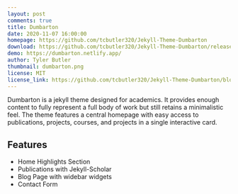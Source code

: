 ```yaml
---
layout: post
comments: true
title: Dumbarton
date: 2020-11-07 16:00:00
homepage: https://github.com/tcbutler320/Jekyll-Theme-Dumbarton
download: https://github.com/tcbutler320/Jekyll-Theme-Dumbarton/releases/latest
demo: https://dumbarton.netlify.app/
author: Tyler Butler
thumbnail: dumbarton.png
license: MIT
license_link: https://github.com/tcbutler320/Jekyll-Theme-Dumbarton/blob/master/LICENSE.txt
---
```


Dumbarton is a jekyll theme designed for academics. It provides enough content to fully represent a full body of work but still retains a minimalistic feel. The  theme features a central homepage with easy access to publications, projects, courses, and projects in a single interactive card.

## Features

* Home Highlights Section
* Publications with Jekyll-Scholar
* Blog Page with widebar widgets
* Contact Form
